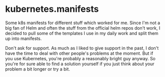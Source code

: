 # kubernetes.manifests

Some k8s manifests for different stuff which worked for me. Since I'm not a big fan of Helm and often the stuff from the official helm repos don't work, I decided to pull some of the templates I use in my daily work and split them up into manifests.

Don't ask for support. As much as I liked to give support in the past, I don't have the time to deal with other people's problems at the moment. But if you use Kubernetes, you're probably a reasonably bright guy anyway. So you're for sure able to find a solution yourself if you just think about your problem a bit longer or try a bit. 
